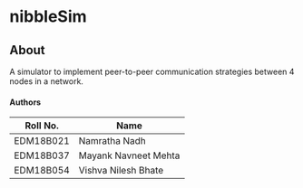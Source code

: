 # nibbleSim

## About
A simulator to implement peer-to-peer communication strategies between 4 nodes in a network.

#### Authors
| Roll No. | Name |
| --- | --- |
| EDM18B021 | Namratha Nadh |
| EDM18B037 | Mayank Navneet Mehta |
| EDM18B054 | Vishva Nilesh Bhate |